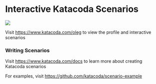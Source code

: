 # Interactive Katacoda Scenarios

[![](http://shields.katacoda.com/katacoda/oleg/count.svg)](https://www.katacoda.com/oleg "Get your profile on Katacoda.com")

Visit https://www.katacoda.com/oleg to view the profile and interactive scenarios

### Writing Scenarios
Visit https://www.katacoda.com/docs to learn more about creating Katacoda scenarios

For examples, visit https://github.com/katacoda/scenario-example
